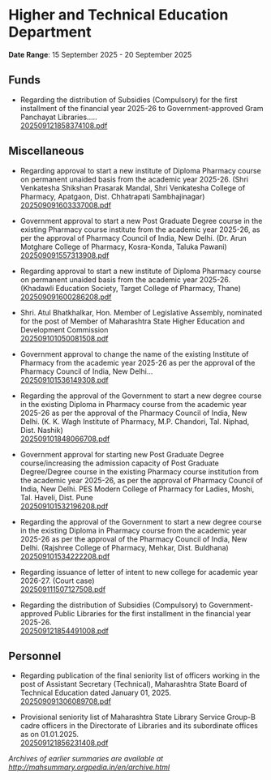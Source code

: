 # Higher and Technical Education Department

**Date Range**: 15 September 2025 - 20 September 2025


## Funds
- Regarding the distribution of Subsidies (Compulsory) for the first installment of the financial year 2025-26 to Government-approved Gram Panchayat Libraries.....\
  [202509121858374108.pdf](https://gr.maharashtra.gov.in/Site/Upload/Government%20Resolutions/English/202509121858374108.pdf)

## Miscellaneous
- Regarding approval to start a new institute of Diploma Pharmacy course on permanent unaided basis from the academic year 2025-26. (Shri Venkatesha Shikshan Prasarak Mandal, Shri Venkatesha College of Pharmacy, Apatgaon, Dist. Chhatrapati Sambhajinagar)\
  [202509091603337008.pdf](https://gr.maharashtra.gov.in/Site/Upload/Government%20Resolutions/English/202509091603337008.pdf)

- Government approval to start a new Post Graduate Degree course in the existing Pharmacy course institute from the academic year 2025-26, as per the approval of Pharmacy Council of India, New Delhi. (Dr. Arun Motghare College of Pharmacy, Kosra-Konda, Taluka Pawani)\
  [202509091557313908.pdf](https://gr.maharashtra.gov.in/Site/Upload/Government%20Resolutions/English/202509091557313908.pdf)

- Regarding approval to start a new institute of Diploma Pharmacy course on permanent unaided basis from the academic year 2025-26. (Khadawli Education Society, Target College of Pharmacy, Thane)\
  [202509091600286208.pdf](https://gr.maharashtra.gov.in/Site/Upload/Government%20Resolutions/English/202509091600286208.pdf)

- Shri. Atul Bhatkhalkar, Hon. Member of Legislative Assembly, nominated for the post of Member of Maharashtra State Higher Education and Development Commission\
  [202509101050081508.pdf](https://gr.maharashtra.gov.in/Site/Upload/Government%20Resolutions/English/202509101050081508.pdf)

- Government approval to change the name of the existing Institute of Pharmacy from the academic year 2025-26 as per the approval of the Pharmacy Council of India, New Delhi...\
  [202509101536149308.pdf](https://gr.maharashtra.gov.in/Site/Upload/Government%20Resolutions/English/202509101536149308.pdf)

- Regarding the approval of the Government to start a new degree course in the existing Diploma in Pharmacy course from the academic year 2025-26 as per the approval of the Pharmacy Council of India, New Delhi. (K. K. Wagh Institute of Pharmacy, M.P. Chandori, Tal. Niphad, Dist. Nashik)\
  [202509101848066708.pdf](https://gr.maharashtra.gov.in/Site/Upload/Government%20Resolutions/English/202509101848066708.pdf)

- Government approval for starting new Post Graduate Degree course/increasing the admission capacity of Post Graduate Degree/Degree course in the existing Pharmacy course institution from the academic year 2025-26, as per the approval of Pharmacy Council of India, New Delhi. PES Modern College of Pharmacy for Ladies, Moshi, Tal. Haveli, Dist. Pune\
  [202509101532196208.pdf](https://gr.maharashtra.gov.in/Site/Upload/Government%20Resolutions/English/202509101532196208.pdf)

- Regarding the approval of the Government to start a new degree course in the existing Diploma in Pharmacy course from the academic year 2025-26 as per the approval of the Pharmacy Council of India, New Delhi. (Rajshree College of Pharmacy, Mehkar, Dist. Buldhana)\
  [202509101534222208.pdf](https://gr.maharashtra.gov.in/Site/Upload/Government%20Resolutions/English/202509101534222208.pdf)

- Regarding issuance of letter of intent to new college for academic year 2026-27. (Court case)\
  [202509111507127508.pdf](https://gr.maharashtra.gov.in/Site/Upload/Government%20Resolutions/English/202509111507127508.pdf)

- Regarding the distribution of Subsidies (Compulsory) to Government-approved Public Libraries for the first installment in the financial year 2025-26.\
  [202509121854491008.pdf](https://gr.maharashtra.gov.in/Site/Upload/Government%20Resolutions/English/202509121854491008.pdf)

## Personnel
- Regarding publication of the final seniority list of officers working in the post of Assistant Secretary (Technical), Maharashtra State Board of Technical Education dated January 01, 2025.\
  [202509091306089708.pdf](https://gr.maharashtra.gov.in/Site/Upload/Government%20Resolutions/English/202509091306089708.pdf)

- Provisional seniority list of Maharashtra State Library Service Group-B cadre officers in the Directorate of Libraries and its subordinate offices as on 01.01.2025.\
  [202509121856231408.pdf](https://gr.maharashtra.gov.in/Site/Upload/Government%20Resolutions/English/202509121856231408.pdf)


*Archives of earlier summaries are available at http://mahsummary.orgpedia.in/en/archive.html*